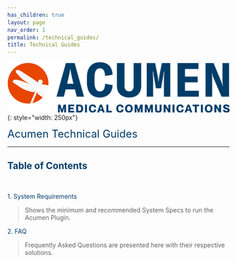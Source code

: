 ```yaml
---
has_children: true
layout: page
nav_order: 1
permalink: /technical_guides/
title: Technical Guides
---
```


![image](/assets/images/logo.jpg){: style="width: 250px"}

<span style="color:#003C68; font-size: 24px">Acumen Technical Guides</span>

---

## <span style="color:#003C68">Table of Contents</span>

<br>

<span style="color:#003C68">1. System Requirements</span>     

>Shows the minimum and recommended System Specs to run the Acumen Plugin.

<span style="color:#003C68">2. FAQ</span> 

>Frequently Asked Questions are presented here with their respective solutions.